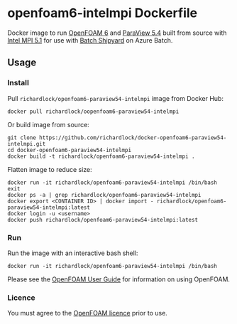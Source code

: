 # openfoam6-intelmpi Dockerfile

Docker image to run [OpenFOAM 6](https://openfoam.org) and [ParaView 5.4](https://www.paraview.org) built from source with [Intel MPI 5.1](https://software.intel.com/en-us/mpi-library) for use with [Batch Shipyard](https://github.com/Azure/batch-shipyard) on Azure Batch.

## Usage

### Install

Pull `richardlock/openfoam6-paraview54-intelmpi` image from Docker Hub:

    docker pull richardlock/oopenfoam6-paraview54-intelmpi

Or build image from source:

    git clone https://github.com/richardlock/docker-openfoam6-paraview54-intelmpi.git
    cd docker-openfoam6-paraview54-intelmpi
    docker build -t richardlock/openfoam6-paraview54-intelmpi .

Flatten image to reduce size:

    docker run -it richardlock/openfoam6-paraview54-intelmpi /bin/bash
    exit
    docker ps -a | grep richardlock/openfoam6-paraview54-intelmpi
    docker export <CONTAINER ID> | docker import - richardlock/openfoam6-paraview54-intelmpi:latest
    docker login -u <username>
    docker push richardlock/openfoam6-paraview54-intelmpi:latest

### Run

Run the image with an interactive bash shell:

    docker run -it richardlock/openfoam6-paraview54-intelmpi /bin/bash

Please see the [OpenFOAM User Guide](https://cfd.direct/openfoam/user-guide/) for information on using OpenFOAM.

### Licence

You must agree to the [OpenFOAM licence](http://openfoam.org/licence/) prior to use.